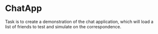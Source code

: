# ChatApp
Task is to create a demonstration of the chat application, which will load a list of friends to test and simulate on the correspondence.

